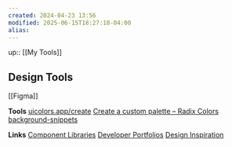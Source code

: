 ```yaml
---
created: 2024-04-23 13:56
modified: 2025-06-15T18:27:18-04:00
alias: 
---
```

up::  [[My Tools]]
## Design Tools

[[Figma]]

**Tools**
[uicolors.app/create](https://uicolors.app/create)
[Create a custom palette – Radix Colors](https://www.radix-ui.com/colors/custom)
[background-snippets](https://bg.ibelick.com/)

**Links**
[Component Libraries](https://raindrop.io/linvivian61/web-design-41431699/embed/search=%23component-library&theme=light)
[Developer Portfolios](https://raindrop.io/linvivian61/web-design-41431699/embed/search=%23portfolios+&theme=light&sort=-created)
[Design Inspiration](https://raindrop.io/linvivian61/web-design-41431699/embed/search=%23design-inspiration&theme=light)



